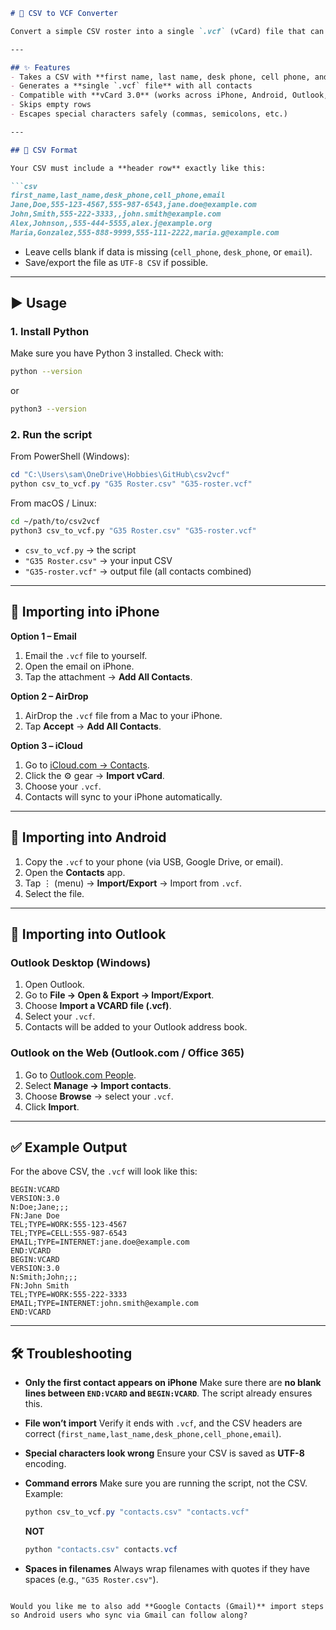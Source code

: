 ````markdown
# 📇 CSV to VCF Converter

Convert a simple CSV roster into a single `.vcf` (vCard) file that can be imported into **iPhone**, **Android**, and **Outlook** contacts.

---

## ✨ Features
- Takes a CSV with **first name, last name, desk phone, cell phone, and email**
- Generates a **single `.vcf` file** with all contacts
- Compatible with **vCard 3.0** (works across iPhone, Android, Outlook, Gmail, iCloud)
- Skips empty rows
- Escapes special characters safely (commas, semicolons, etc.)

---

## 📂 CSV Format

Your CSV must include a **header row** exactly like this:

```csv
first_name,last_name,desk_phone,cell_phone,email
Jane,Doe,555-123-4567,555-987-6543,jane.doe@example.com
John,Smith,555-222-3333,,john.smith@example.com
Alex,Johnson,,555-444-5555,alex.j@example.org
Maria,Gonzalez,555-888-9999,555-111-2222,maria.g@example.com
````

* Leave cells blank if data is missing (`cell_phone`, `desk_phone`, or `email`).
* Save/export the file as `UTF-8 CSV` if possible.

---

## ▶️ Usage

### 1. Install Python

Make sure you have Python 3 installed. Check with:

```bash
python --version
```

or

```bash
python3 --version
```

### 2. Run the script

From PowerShell (Windows):

```powershell
cd "C:\Users\sam\OneDrive\Hobbies\GitHub\csv2vcf"
python csv_to_vcf.py "G35 Roster.csv" "G35-roster.vcf"
```

From macOS / Linux:

```bash
cd ~/path/to/csv2vcf
python3 csv_to_vcf.py "G35 Roster.csv" "G35-roster.vcf"
```

* `csv_to_vcf.py` → the script
* `"G35 Roster.csv"` → your input CSV
* `"G35-roster.vcf"` → output file (all contacts combined)

---

## 📱 Importing into iPhone

**Option 1 – Email**

1. Email the `.vcf` file to yourself.
2. Open the email on iPhone.
3. Tap the attachment → **Add All Contacts**.

**Option 2 – AirDrop**

1. AirDrop the `.vcf` file from a Mac to your iPhone.
2. Tap **Accept** → **Add All Contacts**.

**Option 3 – iCloud**

1. Go to [iCloud.com → Contacts](https://www.icloud.com/).
2. Click the ⚙️ gear → **Import vCard**.
3. Choose your `.vcf`.
4. Contacts will sync to your iPhone automatically.

---

## 📱 Importing into Android

1. Copy the `.vcf` to your phone (via USB, Google Drive, or email).
2. Open the **Contacts** app.
3. Tap ⋮ (menu) → **Import/Export** → Import from `.vcf`.
4. Select the file.

---

## 📧 Importing into Outlook

### Outlook Desktop (Windows)

1. Open Outlook.
2. Go to **File → Open & Export → Import/Export**.
3. Choose **Import a VCARD file (.vcf)**.
4. Select your `.vcf`.
5. Contacts will be added to your Outlook address book.

### Outlook on the Web (Outlook.com / Office 365)

1. Go to [Outlook.com People](https://outlook.live.com/people/).
2. Select **Manage → Import contacts**.
3. Choose **Browse** → select your `.vcf`.
4. Click **Import**.

---

## ✅ Example Output

For the above CSV, the `.vcf` will look like this:

```text
BEGIN:VCARD
VERSION:3.0
N:Doe;Jane;;;
FN:Jane Doe
TEL;TYPE=WORK:555-123-4567
TEL;TYPE=CELL:555-987-6543
EMAIL;TYPE=INTERNET:jane.doe@example.com
END:VCARD
BEGIN:VCARD
VERSION:3.0
N:Smith;John;;;
FN:John Smith
TEL;TYPE=WORK:555-222-3333
EMAIL;TYPE=INTERNET:john.smith@example.com
END:VCARD
```

---

## 🛠️ Troubleshooting

* **Only the first contact appears on iPhone**
  Make sure there are **no blank lines between `END:VCARD` and `BEGIN:VCARD`**. The script already ensures this.

* **File won’t import**
  Verify it ends with `.vcf`, and the CSV headers are correct (`first_name,last_name,desk_phone,cell_phone,email`).

* **Special characters look wrong**
  Ensure your CSV is saved as **UTF-8** encoding.

* **Command errors**
  Make sure you are running the script, not the CSV. Example:

  ```powershell
  python csv_to_vcf.py "contacts.csv" "contacts.vcf"
  ```

  **NOT**

  ```powershell
  python "contacts.csv" contacts.vcf
  ```

* **Spaces in filenames**
  Always wrap filenames with quotes if they have spaces (e.g., `"G35 Roster.csv"`).

```

Would you like me to also add **Google Contacts (Gmail)** import steps so Android users who sync via Gmail can follow along?
```
